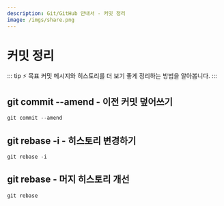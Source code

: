 ```yaml
---
description: Git/GitHub 안내서 - 커밋 정리
image: /imgs/share.png
---
```


# 커밋 정리

::: tip ⚡️ 목표
커밋 메시지와 히스토리를 더 보기 좋게 정리하는 방법을 알아봅니다.
:::

## git commit --amend - 이전 커밋 덮어쓰기

```
git commit --amend
```

## git rebase -i - 히스토리 변경하기

```
git rebase -i
```

## git rebase - 머지 히스토리 개선

```
git rebase
```
